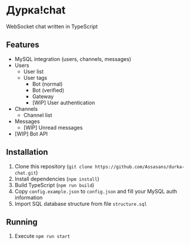 
# Дурка!chat

WebSocket chat written in TypeScript

## Features

- MySQL integration (users, channels, messages)
- Users
  - User list
  - User tags
    - Bot (normal)
    - Bot (verified)
    - Gateway
	- [WIP] User authentication
- Channels
	- Channel list
- Messages
	- [WIP] Unread messages
- [WIP] Bot API

## Installation

1. Clone this repository (`git clone https://github.com/Assasans/durka-chat.git`)
2. Install dependencies (`npm install`)
3. Build TypeScript (`npm run build`)
4. Copy `config.example.json` to `config.json` and fill your MySQL auth information
5. Import SQL database structure from file `structure.sql`

## Running

1. Execute `npm run start`
